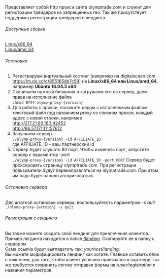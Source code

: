 Представляет собой http прокси сайта olymptrade.com и служит для регистрации трейдеров из запрещенных гео. 
Так же присутствует поддержка регистрации трейдеров с лендинга.  

###### Доступные сборки
[Linux/x86_64](olymp-proxy_linux_386)  
[Linux/amd_64](olymp-proxy_linux_amd64)

###### Установка
1. Регистрируем виртуальный хостинг (например на digitalocean.com https://m.do.co/c/855165db7c59) 
 на **Linux/x86_64 или Linux/amd_64**, например **Ubuntu 16.04.5 x64**
2. Скачиваем нужный бинарник и загружаем его на сервер, даем права на исполнение файла  
`chmod 0744 olymp-proxy-{version}`
3. Для работы с прокси, положите рядом с исполняемым файлом текстовый файл под названием _proxy_ со списком прокси, каждый адрес с новой строки, например  
http://217.21.60.160:42452  
http://86.57.171.111:57612  
4. Запускаем сервер  
`./olymp-proxy-{version} -id AFFILIATE_ID`  
где AFFILIATE_ID - ваш партнерский id
5. Сервер будет слушать 80 порт. Чтобы изменить порт, запустите сервер с параментор -port  
`./olymp-proxy-{version} -id AFFILIATE_ID -port PORT`
Сервер будет проксировать страницу olymptrade.com. При регистрации пользователи будут перенаправляться на olymptrade.com.
При этом им надо будет заново авторизоваться.

###### Остановка сервера
Для штатной остановки сервера, воспользуйтесть параметром _-s quit_  
`./olymp-proxy-{version} -s quit`  

###### Регистрация с лендинга
Вы также можете создать свой лендинг для привлечения клиентов.
Пример легдинга находится в папке [/landing](/landing). Скопируйте ее в папку с сервером.   
Сама ссылка будет выглядететь так: _yourhost/landing_.  
Вы можете модифицировать лендинг как хотите. Главное оставить блок с пикселем, для того, чтобы клиент успешно привязался к партнеру. Так же требуется сохранить логику отправки формы на _/user/registration_ и названия параметров.



